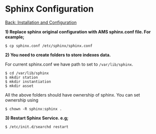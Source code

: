 Sphinx Configuration
===
[Back: Installation and Configuration](install-configure.md)

**1) Replace sphinx original configuration with AMS sphinx.conf file. For example;**

	$ cp sphinx.conf /etc/sphinx/sphinx.conf

**2) You need to create folders to store indexes data.**

For current sphinx.conf we have path to set to `/var/lib/sphinx`.

	$ cd /var/lib/sphinx
	$ mkdir station
	$ mkdir instantiation
	$ mkdir asset
	
All the above folders should have ownership of sphinx. You can set ownership using 

	$ chown -R sphinx:sphinx .

**3) Restart Sphinx Service. e.g;**
	
	$ /etc/init.d/searchd restart
